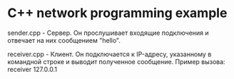 C++ network programming example
===============

sender.cpp - Сервер. Он прослушивает входящие подключения и отвечает на них сообщением "hello".

receiver.cpp - Клиент. Он подключается к IP-адресу, указанному в командной строке и выводит полученное сообщение.
Пример вызова: receiver 127.0.0.1
